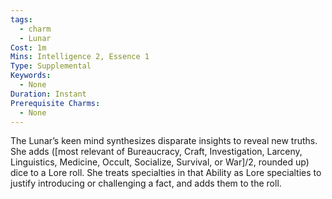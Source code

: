 ```yaml
---
tags:
  - charm
  - Lunar
Cost: 1m
Mins: Intelligence 2, Essence 1
Type: Supplemental
Keywords:
  - None
Duration: Instant
Prerequisite Charms:
  - None
---
```

The Lunar’s keen mind synthesizes disparate insights to reveal new truths. She adds ([most relevant of Bureaucracy, Craft, Investigation, Larceny, Linguistics, Medicine, Occult, Socialize, Survival, or War]/2, rounded up) dice to a Lore roll. She treats specialties in that Ability as Lore specialties to justify introducing or challenging a fact, and adds them to the roll.